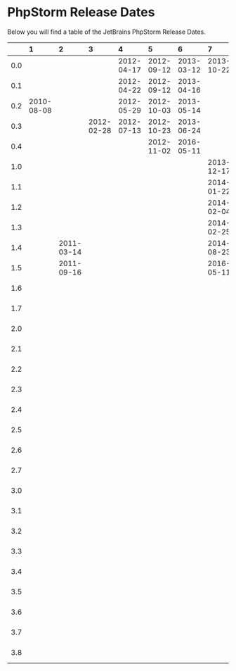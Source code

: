 # PhpStorm Release Dates
Below you will find a table of the JetBrains PhpStorm Release Dates.

|     | 1          | 2          | 3          | 4          | 5          | 6          | 7          | 8          | 9          | 10         | 2016       | 2017       | 2018       | 2019       | 2020       | 2021       | 2022       | 2023       | 2024       |
|----:|:-----------|:-----------|:-----------|:-----------|:-----------|:-----------|:-----------|:-----------|:-----------|:-----------|:-----------|:-----------|:-----------|:-----------|:-----------|:-----------|:-----------|:-----------|:-----------|
| 0.0 |            |            |            | 2012-04-17 | 2012-09-12 | 2013-03-12 | 2013-10-22 | 2014-09-16 | 2015-07-09 | 2015-11-02 |            |            |            |            |            |            |            |            |            |
| 0.1 |            |            |            | 2012-04-22 | 2012-09-12 | 2013-04-16 |            | 2014-09-18 | 2015-08-12 | 2015-11-11 |            |            |            |            |            |            |            |            |            |
| 0.2 | 2010-08-08 |            |            | 2012-05-29 | 2012-10-03 | 2013-05-14 |            | 2014-12-11 | 2015-08-18 | 2015-12-10 |            |            |            |            |            |            |            |            |            |
| 0.3 |            |            | 2012-02-28 | 2012-07-13 | 2012-10-23 | 2013-06-24 |            | 2015-02-13 | 2016-05-02 | 2016-01-08 |            |            |            |            |            |            |            |            |            |
| 0.4 |            |            |            |            | 2012-11-02 | 2016-05-11 |            | 2016-05-11 |            | 2016-05-11 |            |            |            |            |            |            |            |            |            |
| 1.0 |            |            |            |            |            |            | 2013-12-17 |            |            |            | 2016-03-17 | 2017-03-23 | 2018-03-29 | 2019-03-28 | 2020-04-14 | 2021-04-08 | 2022-04-14 | 2023-04-03 | 2024-04-04 |
| 1.1 |            |            |            |            |            |            | 2014-01-22 |            |            |            | 2016-05-11 | 2017-04-05 | 2018-04-09 | 2019-04-17 | 2020-04-30 | 2021-04-16 | 2022-05-13 | 2023-05-01 | 2024-04-23 |
| 1.2 |            |            |            |            |            |            | 2014-02-04 |            |            |            | 2016-05-25 | 2017-04-12 | 2018-04-25 | 2019-05-08 | 2020-06-03 | 2021-04-30 | 2022-06-02 | 2023-05-17 | 2024-05-28 |
| 1.3 |            |            |            |            |            |            | 2014-02-25 |            |            |            |            | 2017-04-27 | 2018-05-09 | 2019-06-18 | 2020-07-03 | 2021-06-02 | 2022-06-22 | 2023-06-23 | 2024-06-10 |
| 1.4 |            | 2011-03-14 |            |            |            |            | 2014-08-23 |            |            |            |            | 2017-05-16 | 2018-05-18 | 2019-09-11 | 2020-07-22 | 2021-07-01 | 2022-07-21 | 2023-07-17 | 2024-06-24 |
| 1.5 |            | 2011-09-16 |            |            |            |            | 2016-05-11 |            |            |            |            | 2018-03-13 | 2018-06-07 |            |            |            |            | 2024-02-15 | 2024-08-06 |
| 1.6 |            |            |            |            |            |            |            |            |            |            |            |            | 2018-06-15 |            |            |            |            | 2024-06-10 | 2024-08-12 |
| 1.7 |            |            |            |            |            |            |            |            |            |            |            |            | 2018-12-04 |            |            |            |            |            | 2024-10-17 |
| 2.0 |            |            |            |            |            |            |            |            |            |            | 2016-07-13 | 2017-07-19 | 2018-07-27 | 2019-07-25 | 2020-07-30 | 2021-07-29 | 2022-08-01 | 2023-08-03 | 2024-08-12 |
| 2.1 |            |            |            |            |            |            |            |            |            |            | 2016-08-24 | 2017-08-02 | 2018-08-08 | 2019-08-23 | 2020-08-27 | 2021-08-27 | 2022-08-18 | 2023-08-28 | 2024-08-30 |
| 2.2 |            |            |            |            |            |            |            |            |            |            | 2016-10-24 | 2017-08-31 | 2018-08-22 | 2019-09-12 | 2020-09-24 | 2021-09-16 | 2022-09-15 | 2023-09-19 | 2024-09-24 |
| 2.3 |            |            |            |            |            |            |            |            |            |            |            | 2017-09-05 | 2018-09-13 | 2019-09-25 | 2020-10-16 | 2021-10-15 | 2022-10-06 | 2023-10-16 | 2024-09-26 |
| 2.4 |            |            |            |            |            |            |            |            |            |            |            | 2017-09-15 | 2018-09-27 | 2019-10-30 | 2020-11-25 | 2021-12-23 | 2022-12-01 | 2023-11-21 | 2024-10-24 |
| 2.5 |            |            |            |            |            |            |            |            |            |            |            | 2018-03-13 | 2018-10-11 | 2019-11-13 |            |            | 2023-03-20 | 2024-02-15 | 2024-11-27 |
| 2.6 |            |            |            |            |            |            |            |            |            |            |            |            | 2018-11-27 |            |            |            |            | 2024-06-10 |            |
| 2.7 |            |            |            |            |            |            |            |            |            |            |            |            | 2019-04-11 |            |            |            |            | 2024-09-09 |            |
| 3.0 |            |            |            |            |            |            |            |            |            |            | 2016-11-24 | 2017-11-29 | 2018-11-22 | 2019-11-28 | 2020-12-03 | 2021-12-02 | 2022-12-05 | 2023-12-06 | 2024-11-14 |
| 3.1 |            |            |            |            |            |            |            |            |            |            | 2016-12-07 | 2017-12-13 | 2018-12-06 | 2019-12-19 | 2020-12-31 | 2021-12-30 | 2022-12-28 | 2023-12-12 | 2024-12-10 |
| 3.2 |            |            |            |            |            |            |            |            |            |            | 2016-12-21 | 2017-12-22 | 2018-12-19 | 2020-01-22 | 2021-01-27 | 2022-01-31 | 2023-01-31 | 2023-12-21 | 2025-01-16 |
| 3.3 |            |            |            |            |            |            |            |            |            |            | 2017-03-08 | 2018-01-18 | 2019-01-09 | 2020-02-12 | 2021-03-16 | 2022-03-17 | 2023-03-13 | 2024-01-26 |            |
| 3.4 |            |            |            |            |            |            |            |            |            |            | 2017-03-13 | 2018-01-30 | 2019-02-08 | 2020-03-18 |            |            |            | 2024-02-14 |            |
| 3.5 |            |            |            |            |            |            |            |            |            |            |            | 2018-03-13 | 2019-03-07 |            |            |            |            | 2024-03-11 |            |
| 3.6 |            |            |            |            |            |            |            |            |            |            |            | 2018-03-16 | 2019-04-11 |            |            |            |            | 2024-03-21 |            |
| 3.7 |            |            |            |            |            |            |            |            |            |            |            | 2018-12-04 |            |            |            |            |            | 2024-06-10 |            |
| 3.8 |            |            |            |            |            |            |            |            |            |            |            |            |            |            |            |            |            | 2024-09-05 |            |